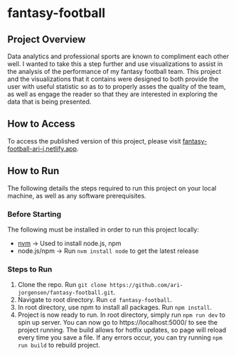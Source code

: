 # fantasy-football

## Project Overview
Data analytics and professional sports are known to compliment each other well. I wanted to take this a step further and use visualizations to assist in the 
analysis of the performance of my fantasy football team. This project and the visualizations that it contains were designed to both provide the user with 
useful statistic so as to to properly asses the quality of the team, as well as engage the reader so that they are interested in exploring the data that is being 
presented.

## How to Access
To access the published version of this project, please visit [fantasy-football-ari-j.netlify.app](https://fantasy-football-ari-j.netlify.app/).

## How to Run
The following details the steps required to run this project on your local machine, as well as any software prerequisites.

### Before Starting
The following must be installed in order to run this project locally:
* [nvm](https://github.com/nvm-sh/nvm) -> Used to install node.js, npm
* node.js/npm -> Run `nvm install node` to get the latest release

### Steps to Run
1. Clone the repo. Run `git clone https://github.com/ari-jorgensen/fantasy-football.git`.
2. Navigate to root directory. Run `cd fantasy-football`.
3. In root directory, use npm to install all packages. Run `npm install`.
4. Project is now ready to run. In root directory, simply run `npm run dev` to spin up server. You can now go to https://localhost:5000/ to see the project running.
The build allows for hotfix updates, so page will reload every time you save a file. If any errors occur, you can try running `npm run build` to rebuild project.
